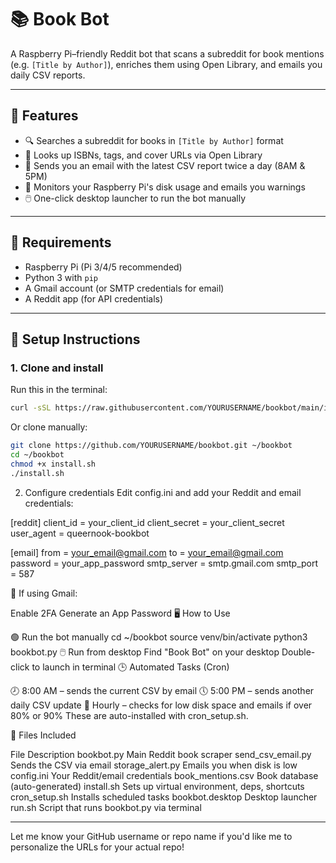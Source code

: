 # 📚 Book Bot

A Raspberry Pi–friendly Reddit bot that scans a subreddit for book mentions (e.g. `[Title by Author]`), enriches them using Open Library, and emails you daily CSV reports.

---

## 🚀 Features

- 🔍 Searches a subreddit for books in `[Title by Author]` format
- 📖 Looks up ISBNs, tags, and cover URLs via Open Library
- 📨 Sends you an email with the latest CSV report twice a day (8AM & 5PM)
- 🧼 Monitors your Raspberry Pi's disk usage and emails you warnings
- 🖱️ One-click desktop launcher to run the bot manually

---

## 💾 Requirements

- Raspberry Pi (Pi 3/4/5 recommended)
- Python 3 with `pip`
- A Gmail account (or SMTP credentials for email)
- A Reddit app (for API credentials)

---

## 🔧 Setup Instructions

### 1. Clone and install

Run this in the terminal:

```bash
curl -sSL https://raw.githubusercontent.com/YOURUSERNAME/bookbot/main/install.sh
```

Or clone manually:

```bash
git clone https://github.com/YOURUSERNAME/bookbot.git ~/bookbot
cd ~/bookbot
chmod +x install.sh
./install.sh
```

2. Configure credentials
Edit config.ini and add your Reddit and email credentials:

[reddit]
client_id = your_client_id
client_secret = your_client_secret
user_agent = queernook-bookbot

[email]
from = your_email@gmail.com
to = your_email@gmail.com
password = your_app_password
smtp_server = smtp.gmail.com
smtp_port = 587

📌 If using Gmail:

Enable 2FA
Generate an App Password
🖥️ How to Use

🟢 Run the bot manually
cd ~/bookbot
source venv/bin/activate
python3 bookbot.py
🖱️ Run from desktop
Find "Book Bot" on your desktop
Double-click to launch in terminal
🕒 Automated Tasks (Cron)

🕗 8:00 AM – sends the current CSV by email
🕔 5:00 PM – sends another daily CSV update
🔁 Hourly – checks for low disk space and emails if over 80% or 90%
These are auto-installed with cron_setup.sh.

📁 Files Included

File	Description
bookbot.py	Main Reddit book scraper
send_csv_email.py	Sends the CSV via email
storage_alert.py	Emails you when disk is low
config.ini	Your Reddit/email credentials
book_mentions.csv	Book database (auto-generated)
install.sh	Sets up virtual environment, deps, shortcuts
cron_setup.sh	Installs scheduled tasks
bookbot.desktop	Desktop launcher
run.sh	Script that runs bookbot.py via terminal

---

Let me know your GitHub username or repo name if you'd like me to personalize the URLs for your actual repo!
